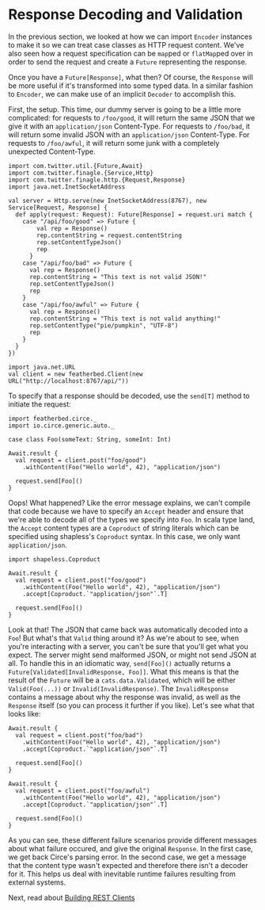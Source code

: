 # Response Decoding and Validation

In the previous section, we looked at how we can import `Encoder` instances to make it so we
can treat case classes as HTTP request content.  We've also seen how a request specification
can be `map`ped or `flatMap`ped over in order to send the request and create a `Future` representing
the response.

Once you have a `Future[Response]`, what then?  Of course, the `Response` will be more useful if
it's transformed into some typed data.  In a similar fashion to `Encoder`, we can make use of
an implicit `Decoder` to accomplish this.

First, the setup.  This time, our dummy server is going to be a little more complicated: for
requests to `/foo/good`, it will return the same JSON that we give it with an `application/json`
Content-Type.  For requests to `/foo/bad`, it will return some invalid JSON with an `application/json`
Content-Type.  For requests to `/foo/awful`, it will return some junk with a completely
unexpected Content-Type.

```tut
import com.twitter.util.{Future,Await}
import com.twitter.finagle.{Service,Http}
import com.twitter.finagle.http.{Request,Response}
import java.net.InetSocketAddress

val server = Http.serve(new InetSocketAddress(8767), new Service[Request, Response] {
  def apply(request: Request): Future[Response] = request.uri match {
    case "/api/foo/good" => Future {
        val rep = Response()
        rep.contentString = request.contentString
        rep.setContentTypeJson()
        rep
      }
    case "/api/foo/bad" => Future {
      val rep = Response()
      rep.contentString = "This text is not valid JSON!"
      rep.setContentTypeJson()
      rep
    }
    case "/api/foo/awful" => Future {
      val rep = Response()
      rep.contentString = "This text is not valid anything!"
      rep.setContentType("pie/pumpkin", "UTF-8")
      rep
    }
  }
})

import java.net.URL
val client = new featherbed.Client(new URL("http://localhost:8767/api/"))
```

To specify that a response should be decoded, use the `send[T]` method to initiate the request:

```tut:nofail
import featherbed.circe._
import io.circe.generic.auto._

case class Foo(someText: String, someInt: Int)

Await.result {
  val request = client.post("foo/good")
    .withContent(Foo("Hello world", 42), "application/json")

  request.send[Foo]()
}
```

Oops! What happened? Like the error message explains, we can't compile that code because we have
to specify an `Accept` header and ensure that we're able to decode all of the types we specify
into `Foo`.  In scala type land, the `Accept` content types are a `Coproduct` of string literals
which can be specified using shapless's `Coproduct` syntax.  In this case, we only want `application/json`.

```tut
import shapeless.Coproduct

Await.result {
  val request = client.post("foo/good")
    .withContent(Foo("Hello world", 42), "application/json")
    .accept[Coproduct.`"application/json"`.T]

  request.send[Foo]()
}
```

Look at that!  The JSON that came back was automatically decoded into a `Foo`!  But what's that `Valid`
thing around it?  As we're about to see, when you're interacting with a server, you can't be sure that
you'll get what you expect.  The server might send malformed JSON, or might not send JSON at all. To
handle this in an idiomatic way, `send[Foo]()` actually returns a `Future[Validated[InvalidResponse, Foo]]`.
What this means is that the result of the `Future` will be a `cats.data.Validated`, which will be either
`Valid(Foo(...))` or `Invalid(InvalidResponse)`.  The `InvalidResponse` contains a message about why the
response was invalid, as well as the `Response` itself (so you can process it further if you like).
Let's see what that looks like:

```tut
Await.result {
  val request = client.post("foo/bad")
    .withContent(Foo("Hello world", 42), "application/json")
    .accept[Coproduct.`"application/json"`.T]

  request.send[Foo]()
}

Await.result {
  val request = client.post("foo/awful")
    .withContent(Foo("Hello world", 42), "application/json")
    .accept[Coproduct.`"application/json"`.T]

  request.send[Foo]()
}
```

As you can see, these different failure scenarios provide different messages about what failure occured,
and give the original `Response`.  In the first case, we get back Circe's parsing error.  In the second
case, we get a message that the content type wasn't expected and therefore there isn't a decoder for it.
This helps us deal with inevitable runtime failures resulting from external systems.

Next, read about [Building REST Clients](04-building-rest-clients.md)
